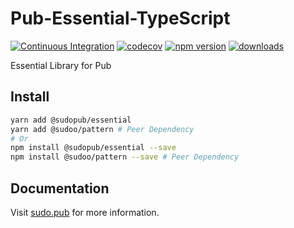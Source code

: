 # Pub-Essential-TypeScript

[![Continuous Integration](https://github.com/SudoPub/Pub-Essential-TypeScript/actions/workflows/ci.yml/badge.svg)](https://github.com/SudoPub/Pub-Essential-TypeScript/actions/workflows/ci.yml)
[![codecov](https://codecov.io/gh/SudoPub/Pub-Essential-TypeScript/branch/main/graph/badge.svg)](https://codecov.io/gh/SudoPub/Pub-Essential-TypeScript)
[![npm version](https://badge.fury.io/js/%40sudopub%2Fessential.svg)](https://badge.fury.io/js/%40sudopub%2Fessential)
[![downloads](https://img.shields.io/npm/dm/@sudopub/essential.svg)](https://www.npmjs.com/package/@sudopub/essential)

Essential Library for Pub

## Install

```sh
yarn add @sudopub/essential
yarn add @sudoo/pattern # Peer Dependency
# Or
npm install @sudopub/essential --save
npm install @sudoo/pattern --save # Peer Dependency
```

## Documentation

Visit [sudo.pub](https://sudo.pub/) for more information.
